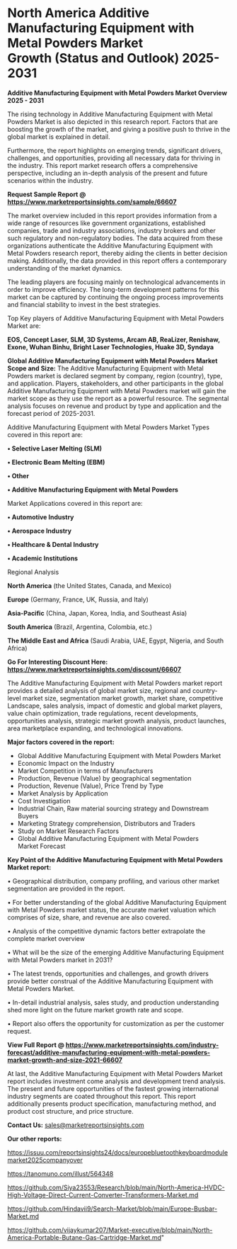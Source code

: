 # North America Additive Manufacturing Equipment with Metal Powders Market Growth (Status and Outlook) 2025-2031

<Strong> Additive Manufacturing Equipment with Metal Powders Market Overview 2025 - 2031</strong>

The rising technology in Additive Manufacturing Equipment with Metal Powders Market is also depicted in this research report. Factors that are boosting the growth of the market, and giving a positive push to thrive in the global market is explained in detail.

Furthermore, the report highlights on emerging trends, significant drivers, challenges, and opportunities, providing all necessary data for thriving in the industry. This report market research offers a comprehensive perspective, including an in-depth analysis of the present and future scenarios within the industry.

<strong>Request Sample Report @ <a href=https://www.marketreportsinsights.com/sample/66607>https://www.marketreportsinsights.com/sample/66607</a></strong>

The market overview included in this report provides information from a wide range of resources like government organizations, established companies, trade and industry associations, industry brokers and other such regulatory and non-regulatory bodies. The data acquired from these organizations authenticate the Additive Manufacturing Equipment with Metal Powders research report, thereby aiding the clients in better decision making. Additionally, the data provided in this report offers a contemporary understanding of the market dynamics.

The leading players are focusing mainly on technological advancements in order to improve efficiency. The long-term development patterns for this market can be captured by continuing the ongoing process improvements and financial stability to invest in the best strategies.

Top Key players of Additive Manufacturing Equipment with Metal Powders Market are:

<strong>EOS, Concept Laser, SLM, 3D Systems, Arcam AB, ReaLizer, Renishaw, Exone, Wuhan Binhu, Bright Laser Technologies, Huake 3D, Syndaya</strong>

<strong><b>Global Additive Manufacturing Equipment with Metal Powders Market Scope and Size:</b></strong>
The Additive Manufacturing Equipment with Metal Powders market is declared segment by company, region (country), type, and application. Players, stakeholders, and other participants in the global Additive Manufacturing Equipment with Metal Powders market will gain the market scope as they use the report as a powerful resource. The segmental analysis focuses on revenue and product by type and application and the forecast period of 2025-2031.

Additive Manufacturing Equipment with Metal Powders Market Types covered in this report are:

<strong>• Selective Laser Melting (SLM)

• Electronic Beam Melting (EBM)

• Other

• Additive Manufacturing Equipment with Metal Powders</strong>

Market Applications covered in this report are:

<strong>• Automotive Industry

• Aerospace Industry

• Healthcare & Dental Industry

• Academic Institutions</strong> 

Regional Analysis

<strong>North America</strong> (the United States, Canada, and Mexico)

<strong>Europe</strong> (Germany, France, UK, Russia, and Italy)

<strong>Asia-Pacific</strong> (China, Japan, Korea, India, and Southeast Asia)

<strong>South America</strong> (Brazil, Argentina, Colombia, etc.)

<strong>The Middle East and Africa</strong> (Saudi Arabia, UAE, Egypt, Nigeria, and South Africa)

<strong>Go For Interesting Discount Here: <a href=https://www.marketreportsinsights.com/discount/66607>https://www.marketreportsinsights.com/discount/66607</a></strong>

The Additive Manufacturing Equipment with Metal Powders market report provides a detailed analysis of global market size, regional and country-level market size, segmentation market growth, market share, competitive Landscape, sales analysis, impact of domestic and global market players, value chain optimization, trade regulations, recent developments, opportunities analysis, strategic market growth analysis, product launches, area marketplace expanding, and technological innovations.

<strong><b>Major factors covered in the report:</b></strong>
<ul>
  <li>Global Additive Manufacturing Equipment with Metal Powders Market </li>
  <li>Economic Impact on the Industry</li>
  <li>Market Competition in terms of Manufacturers</li>
  <li>Production, Revenue (Value) by geographical segmentation</li>
  <li>Production, Revenue (Value), Price Trend by Type</li>
  <li>Market Analysis by Application</li>
  <li>Cost Investigation</li>
  <li>Industrial Chain, Raw material sourcing strategy and Downstream Buyers</li>
  <li>Marketing Strategy comprehension, Distributors and Traders</li>
  <li>Study on Market Research Factors</li>
  <li>Global Additive Manufacturing Equipment with Metal Powders Market Forecast</li>
</ul>

<strong><b>Key Point of the Additive Manufacturing Equipment with Metal Powders Market report:</b></strong>

• Geographical distribution, company profiling, and various other market segmentation are provided in the report.

• For better understanding of the global Additive Manufacturing Equipment with Metal Powders market status, the accurate market valuation which comprises of size, share, and revenue are also covered.

• Analysis of the competitive dynamic factors better extrapolate the complete market overview

• What will be the size of the emerging Additive Manufacturing Equipment with Metal Powders market in 2031?

• The latest trends, opportunities and challenges, and growth drivers provide better construal of the Additive Manufacturing Equipment with Metal Powders Market.

• In-detail industrial analysis, sales study, and production understanding shed more light on the future market growth rate and scope.

• Report also offers the opportunity for customization as per the customer request.

<strong><b>View Full Report @ <a href=https://www.marketreportsinsights.com/industry-forecast/additive-manufacturing-equipment-with-metal-powders-market-growth-and-size-2021-66607>https://www.marketreportsinsights.com/industry-forecast/additive-manufacturing-equipment-with-metal-powders-market-growth-and-size-2021-66607</a></b></strong>


At last, the Additive Manufacturing Equipment with Metal Powders Market report includes investment come analysis and development trend analysis. The present and future opportunities of the fastest growing international industry segments are coated throughout this report. This report additionally presents product specification, manufacturing method, and product cost structure, and price structure.

<strong>Contact Us:</strong>
sales@marketreportsinsights.com

<strong>Our other reports:</strong>

<a href=https://issuu.com/reportsinsights24/docs/europebluetoothkeyboardmodulemarket2025companyover>https://issuu.com/reportsinsights24/docs/europebluetoothkeyboardmodulemarket2025companyover</a>

<a href=https://tanomuno.com/illust/564348>https://tanomuno.com/illust/564348</a>

<a href=https://github.com/Siya23553/Research/blob/main/North-America-HVDC-High-Voltage-Direct-Current-Converter-Transformers-Market.md>https://github.com/Siya23553/Research/blob/main/North-America-HVDC-High-Voltage-Direct-Current-Converter-Transformers-Market.md</a>

<a href=https://github.com/Hindavii9/Search-Market/blob/main/Europe-Busbar-Market.md>https://github.com/Hindavii9/Search-Market/blob/main/Europe-Busbar-Market.md</a>

<a href=https://github.com/vijaykumar207/Market-executive/blob/main/North-America-Portable-Butane-Gas-Cartridge-Market.md>https://github.com/vijaykumar207/Market-executive/blob/main/North-America-Portable-Butane-Gas-Cartridge-Market.md</a>"
